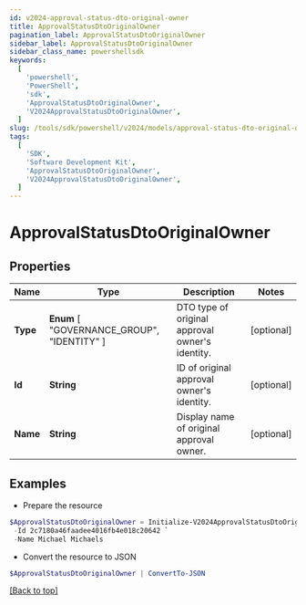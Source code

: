 ```yaml
---
id: v2024-approval-status-dto-original-owner
title: ApprovalStatusDtoOriginalOwner
pagination_label: ApprovalStatusDtoOriginalOwner
sidebar_label: ApprovalStatusDtoOriginalOwner
sidebar_class_name: powershellsdk
keywords:
  [
    'powershell',
    'PowerShell',
    'sdk',
    'ApprovalStatusDtoOriginalOwner',
    'V2024ApprovalStatusDtoOriginalOwner',
  ]
slug: /tools/sdk/powershell/v2024/models/approval-status-dto-original-owner
tags:
  [
    'SDK',
    'Software Development Kit',
    'ApprovalStatusDtoOriginalOwner',
    'V2024ApprovalStatusDtoOriginalOwner',
  ]
---
```


# ApprovalStatusDtoOriginalOwner

## Properties

| Name | Type | Description | Notes |
| --- | --- | --- | --- |
| **Type** | **Enum** [ "GOVERNANCE_GROUP", "IDENTITY" ] | DTO type of original approval owner's identity. | [optional] |
| **Id** | **String** | ID of original approval owner's identity. | [optional] |
| **Name** | **String** | Display name of original approval owner. | [optional] |

## Examples

- Prepare the resource

```powershell
$ApprovalStatusDtoOriginalOwner = Initialize-V2024ApprovalStatusDtoOriginalOwner  -Type IDENTITY `
 -Id 2c7180a46faadee4016fb4e018c20642 `
 -Name Michael Michaels
```

- Convert the resource to JSON

```powershell
$ApprovalStatusDtoOriginalOwner | ConvertTo-JSON
```

[[Back to top]](#)
